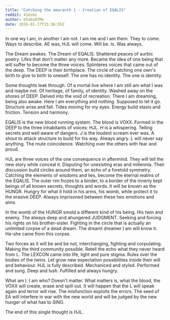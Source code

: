 ```yaml
---
title: "Catching the amaranth 1 - Creation of EQALIS"
reddit: 41dzmz
author: OtakuOfMe
date: 2016-01-17T15:36:55Z
---
```


In one wy I am, in another I am not. I am me and I am them. They to come. Ways to describe. AE was, HJL will come. Will be. Is. Was always.

The Dream awakes. The Dream of EQALIS. Shattered peaces of aurbic poetry. Lifes that don't matter any more. Became the idea of one being that will suffer to become the three voices. Splinteres voices that came out of the deep. The DEEP is their birthplace. The circle of catching one own's birth to give to birth to oneself. The one has no identity. The one is identity.

Some thoughts leak through. Of a mortal live where I am still am what I was and maybe not. Of heritage, of family, of identity. Washed away on the shores of DEEP. Delved into the void of recreation. There I am dreaming, being also awake. Here I am everything and nothing. Supposed to let it go. Structure arise and fall. Tides moving for my eyes. Energy build stasis and friction. Tension and harmony.

EQALIS is the new blood running system. The blood is VOXX. Formed in the DEEP to the three inhabitants of voices: HJL.
*H* is a whispering. Telling secrets and well aware of dangers. *J* is the loudest scream ever was. A shout to attack structure to build for his way. Always angry. *L* will never say anything. The mute coincidence. Watching over the others with fear and proud.

HJL are three voices of the one consequence in aftermind. They will tell the new story while conceal it. Disputing for unexisting eras and millennia. Their discussion build circles around them, an echo of a foretold symmetry. Catching the elements of wisdoms and lies, become the eternal realms of the EQALIS. The outer rim frozes to a binder, to a border of the innerly kept beings of all known secrets, thoughts and words. It will be known as the HUNGR. Hungry for what it hold in his arms, his womb, while protect it to the erasive DEEP. Always imprisoned between these two emotions and aims.

In the womb of the HUNGR smold a different kind of his being. His twin and enemy. The always deep and ahungered JUDGMENT. Seeking and forcing his rights on his brother-sister. Fighting in the circle that is actually an unlimited corpse of a dead dream. The dreamt dreamer I am will know it. He-she came from this corpse.

Two forces as it will be and be not, interchanging, fighting and corpulating. Making the third community possible. Retell the echo what they never heard from L. The LEXCON came into life, light and pure stigma. Rules over the bodies of the twins. Let grow new expectation possibilities inside their will and behaviour. HJL is fully described. Mechaniced and styled. Performed and sung. Deep and lush. Fulfilled and always hungry.

What am I. I am who? Doesn't matter. What matters is, what the blood, the VOXX will create, erase and spill out. It will happen that the L will speak again and terror will rise. The misfunction exploits the errors. The seed of EA will interfere in war with the new world and will be judged by the new hunger of what has to SING.

The end of this single thought is HJL.
